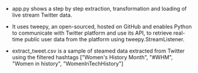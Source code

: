 - app.py shows a step by step extraction, transformation and loading of live stream Twitter data.

- It uses tweepy, an open-sourced, hosted on GitHub and enables Python to communicate with Twitter platform and use its API, to retrieve real-time public user data from the platform using tweepy.StreamListener.

- extract_tweet.csv is a sample of steamed data extracted from Twitter using the filtered hashtags ["Women's History Month", "#WHM", "Women in history", "WomenInTechHistory"]
